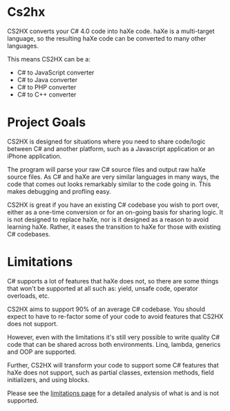 # Cs2hx

CS2HX converts your C# 4.0 code into haXe code. haXe is a multi-target language, so the resulting haXe code can be converted to many other languages.

This means CS2HX can be a:
- C# to JavaScript converter
- C# to Java converter
- C# to PHP converter
- C# to C++ converter


# Project Goals

CS2HX is designed for situations where you need to share code/logic between C# and another platform, such as a Javascript application or an iPhone application.

The program will parse your raw C# source files and output raw haXe source files. As C# and haXe are very similar languages in many ways, the code that comes out looks remarkably similar to the code going in. This makes debugging and profling easy.

CS2HX is great if you have an existing C# codebase you wish to port over, either as a one-time conversion or for an on-going basis for sharing logic. It is not designed to replace haXe, nor is it designed as a reason to avoid learning haXe. Rather, it eases the transition to haXe for those with existing C# codebases.

# Limitations

C# supports a lot of features that haXe does not, so there are some things that won't be supported at all such as: yield, unsafe code, operator overloads, etc.

CS2HX aims to support 90% of an average C# codebase. You should expect to have to re-factor some of your code to avoid features that CS2HX does not support.

However, even with the limitations it's still very possible to write quality C# code that can be shared across both environments. Linq, lambda, generics and OOP are supported.

Further, CS2HX will transform your code to support some C# features that haXe does not support, such as partial classes, extension methods, field initializers, and using blocks.

Please see the [limitations page](https://github.com/FizzerWL/Cs2hx/wiki/Limitations) for a detailed analysis of what is and is not supported.
